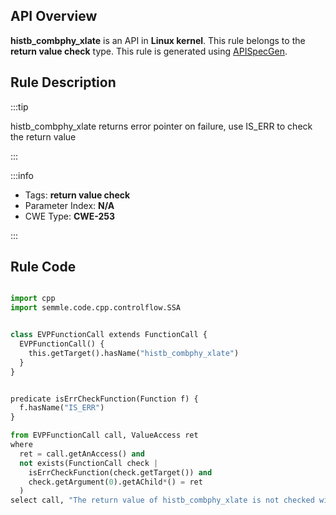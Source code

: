 ---
---


## API Overview
**histb_combphy_xlate** is an API in **Linux kernel**. This rule belongs to the **return value check** type. This rule is generated using [APISpecGen](../../tools/APISpecGen).
## Rule Description

:::tip

histb_combphy_xlate returns error pointer on failure, use IS_ERR to check the return value

:::

:::info

- Tags: **return value check**
- Parameter Index: **N/A**
- CWE Type: **CWE-253**

:::

## Rule Code
```python

import cpp
import semmle.code.cpp.controlflow.SSA


class EVPFunctionCall extends FunctionCall {
  EVPFunctionCall() {
    this.getTarget().hasName("histb_combphy_xlate")
  }
}


predicate isErrCheckFunction(Function f) {
  f.hasName("IS_ERR") 
}

from EVPFunctionCall call, ValueAccess ret
where
  ret = call.getAnAccess() and
  not exists(FunctionCall check |
    isErrCheckFunction(check.getTarget()) and
    check.getArgument(0).getAChild*() = ret
  )
select call, "The return value of histb_combphy_xlate is not checked with IS_ERR."
    
```